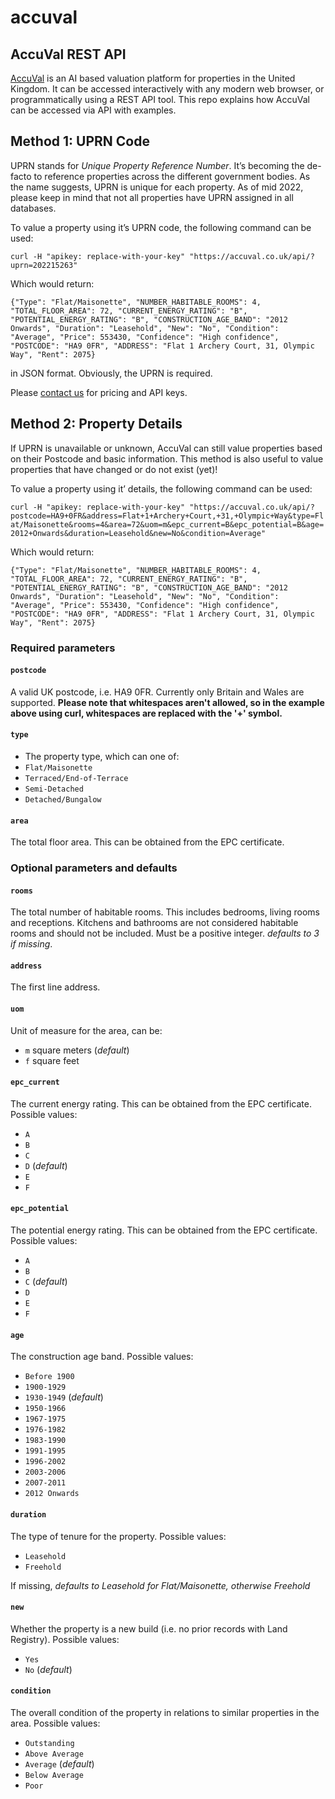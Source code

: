 # accuval
## AccuVal REST API

[AccuVal](https://accuval.co.uk/) is an AI based valuation platform for properties in the United Kingdom. It can be accessed interactively with any modern web browser, or programmatically using a REST API tool. This repo explains how AccuVal can be accessed via API with examples.

## Method 1: UPRN Code
UPRN stands for _Unique Property Reference Number_. It’s becoming the de-facto to reference properties across the different government bodies. As the name suggests, UPRN is unique for each property. As of mid 2022, please keep in mind that not all properties have UPRN assigned in all databases.

To value a property using it’s UPRN code, the following command can be used:

`curl -H "apikey: replace-with-your-key" "https://accuval.co.uk/api/?uprn=202215263"`

Which would return:

`{"Type": "Flat/Maisonette", "NUMBER_HABITABLE_ROOMS": 4, "TOTAL_FLOOR_AREA": 72, "CURRENT_ENERGY_RATING": "B", "POTENTIAL_ENERGY_RATING": "B", "CONSTRUCTION_AGE_BAND": "2012 Onwards", "Duration": "Leasehold", "New": "No", "Condition": "Average", "Price": 553430, "Confidence": "High confidence", "POSTCODE": "HA9 0FR", "ADDRESS": "Flat 1 Archery Court, 31, Olympic Way", "Rent": 2075}`

in JSON format. Obviously, the UPRN is required.

Please [contact us](https://accuval.co.uk/contact/) for pricing and API keys.

## Method 2: Property Details
If UPRN is unavailable or unknown, AccuVal can still value properties based on their Postcode and basic information. This method is also useful to value properties that have changed or do not exist (yet)!

To value a property using it’ details, the following command can be used:

`curl -H "apikey: replace-with-your-key" "https://accuval.co.uk/api/?postcode=HA9+0FR&address=Flat+1+Archery+Court,+31,+Olympic+Way&type=Flat/Maisonette&rooms=4&area=72&uom=m&epc_current=B&epc_potential=B&age=2012+Onwards&duration=Leasehold&new=No&condition=Average"`

Which would return:

`{"Type": "Flat/Maisonette", "NUMBER_HABITABLE_ROOMS": 4, "TOTAL_FLOOR_AREA": 72, "CURRENT_ENERGY_RATING": "B", "POTENTIAL_ENERGY_RATING": "B", "CONSTRUCTION_AGE_BAND": "2012 Onwards", "Duration": "Leasehold", "New": "No", "Condition": "Average", "Price": 553430, "Confidence": "High confidence", "POSTCODE": "HA9 0FR", "ADDRESS": "Flat 1 Archery Court, 31, Olympic Way", "Rent": 2075}`

### Required parameters

#### `postcode`
A valid UK postcode, i.e. HA9 0FR. Currently only Britain and Wales are supported. **Please note that whitespaces aren't allowed, so in the example above using curl, whitespaces are replaced with the '+' symbol.**

#### `type`
- The property type,  which can one of:
- `Flat/Maisonette`
- `Terraced/End-of-Terrace`
- `Semi-Detached`
- `Detached/Bungalow`

#### `area`
The total floor area. This can be obtained from the EPC certificate.

### Optional parameters and defaults

#### `rooms`
The total number of habitable rooms. This includes bedrooms, living rooms and receptions. Kitchens and bathrooms are not considered habitable rooms and should not be included. Must be a positive integer. _defaults to 3 if missing_.

#### `address`
The first line address.

#### `uom`
Unit of measure for the area, can be:
- `m` square meters (_default_)
- `f` square feet

#### `epc_current`
The current energy rating. This can be obtained from the EPC certificate. Possible values:
- `A`
- `B`
- `C`
- `D` (_default_)
- `E`
- `F`

#### `epc_potential`
The potential energy rating. This can be obtained from the EPC certificate. Possible values:
- `A`
- `B`
- `C` (_default_)
- `D`
- `E`
- `F`

#### `age`
The construction age band. Possible values:
- `Before 1900`
- `1900-1929`
- `1930-1949` (_default_)
- `1950-1966`
- `1967-1975`
- `1976-1982`
- `1983-1990`
- `1991-1995`
- `1996-2002`
- `2003-2006`
- `2007-2011`
- `2012 Onwards`

#### `duration`
The type of tenure for the property. Possible values:
- `Leasehold`
- `Freehold`

If missing, _defaults to Leasehold for Flat/Maisonette, otherwise Freehold_

#### `new`
Whether the property is a new build (i.e. no prior records with Land Registry). Possible values:
- `Yes`
- `No` (_default_)

#### `condition`
The overall condition of the property in relations to similar properties in the area. Possible values:
- `Outstanding`
- `Above Average`
- `Average` (_default_)
- `Below Average`
- `Poor`
